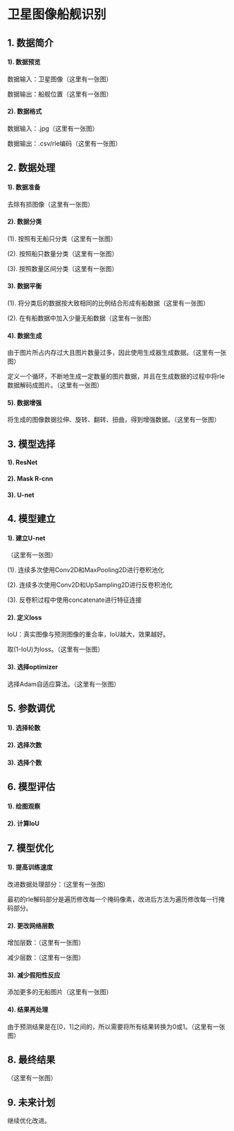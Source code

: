 ﻿# 卫星图像船舰识别

## 1. 数据简介
#### 1). 数据预览
数据输入：卫星图像（这里有一张图）

数据输出：船舰位置（这里有一张图）
#### 2). 数据格式
数据输入：.jpg（这里有一张图）

数据输出：.csv/rle编码（这里有一张图）
## 2. 数据处理
#### 1). 数据准备
去除有损图像（这里有一张图）
#### 2). 数据分类
(1). 按照有无船只分类（这里有一张图）

(2). 按照船只数量分类（这里有一张图）

(3). 按照数量区间分类（这里有一张图）
#### 3). 数据平衡
(1). 将分类后的数据按大致相同的比例结合形成有船数据（这里有一张图）

(2). 在有船数据中加入少量无船数据（这里有一张图）
#### 4). 数据生成
由于图片所占内存过大且图片数量过多，因此使用生成器生成数据。（这里有一张图）

定义一个循环，不断地生成一定数量的图片数据，并且在生成数据的过程中将rle数据解码成图片。（这里有一张图）
#### 5). 数据增强
将生成的图像数据拉伸、旋转、翻转、扭曲，得到增强数据。（这里有一张图）
## 3. 模型选择
#### 1). ResNet
#### 2). Mask R-cnn
#### 3). U-net
## 4. 模型建立
#### 1). 建立U-net
（这里有一张图）

(1). 连续多次使用Conv2D和MaxPooling2D进行卷积池化

(2). 连续多次使用Conv2D和UpSampling2D进行反卷积池化

(3). 反卷积过程中使用concatenate进行特征连接
#### 2). 定义loss
IoU：真实图像与预测图像的重合率，IoU越大，效果越好。

取(1-IoU)为loss。（这里有一张图）
#### 3). 选择optimizer
选择Adam自适应算法。（这里有一张图）
## 5. 参数调优
#### 1). 选择轮数
#### 2). 选择次数
#### 3). 选择个数
## 6. 模型评估
#### 1). 绘图观察
#### 2). 计算IoU
## 7. 模型优化
#### 1). 提高训练速度
改进数据处理部分：（这里有一张图）

最初的rle解码部分是遍历修改每一个掩码像素，改进后方法为遍历修改每一行掩码部分。
#### 2). 更改网络层数
增加层数：（这里有一张图）

减少层数：（这里有一张图）

#### 3). 减少假阳性反应
添加更多的无船图片（这里有一张图）
#### 4). 结果再处理
由于预测结果是在[0，1]之间的，所以需要将所有结果转换为0或1。（这里有一张图）
## 8. 最终结果
（这里有一张图）
## 9. 未来计划
继续优化改进。